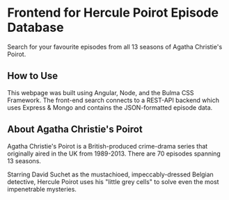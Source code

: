 # Frontend for Hercule Poirot Episode Database
Search for your favourite episodes from all 13 seasons of Agatha Christie's Poirot.

## How to Use

This webpage was built using Angular, Node, and the Bulma CSS Framework. The front-end search connects to a REST-API backend which uses Express & Mongo and contains the JSON-formatted episode data.

## About Agatha Christie's Poirot

Agatha Christie's Poirot is a British-produced crime-drama series that originally aired in the UK from 1989-2013. There are 70 episodes spanning 13 seasons.

Starring David Suchet as the mustachioed, impeccably-dressed Belgian detective, Hercule Poirot uses his "little grey cells" to solve even the most impenetrable mysteries.

